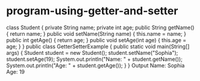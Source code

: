 # program-using-getter-and-setter
class Student {
private String name;
private int age;
public String getName() {
return name;
}
public void setName(String name) {
this.name = name;
}
public int getAge() {
return age;
}
public void setAge(int age) {
this.age = age;
}
}
public class GetterSetterExample {
public static void main(String[] args) {
Student student = new Student();
student.setName(&quot;Sophia&quot;);
student.setAge(19);
System.out.println(&quot;Name: &quot; + student.getName());
System.out.println(&quot;Age: &quot; + student.getAge());
}
}
Output
Name: Sophia
Age: 19
